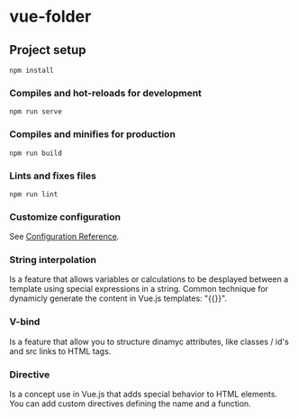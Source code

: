 # vue-folder

## Project setup
```
npm install
```

### Compiles and hot-reloads for development
```
npm run serve
```

### Compiles and minifies for production
```
npm run build
```

### Lints and fixes files
```
npm run lint
```

### Customize configuration
See [Configuration Reference](https://cli.vuejs.org/config/).

### String interpolation
Is a feature that allows variables or calculations to be desplayed between a template using special expressions in a string.
Common technique for dynamicly generate the content in Vue.js templates: "{{}}".

### V-bind
Is a feature that allow you to structure dinamyc attributes, like classes / id's and src links to HTML tags.

### Directive
Is a concept use in Vue.js that adds special behavior to HTML elements.
You can add custom directives defining the name and a function.
